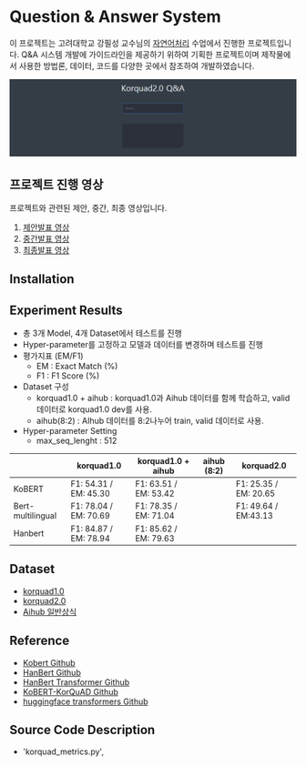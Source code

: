 # Question & Answer System
이 프로젝트는 고려대학교 강필성 교수님의 [자연어처리](https://github.com/pilsung-kang/text-analytics) 수업에서 진행한 프로젝트입니다. 
Q&A 시스템 개발에 가이드라인을 제공하기 위하여 기획한 프로젝트이며 제작물에서 사용한 방법론, 데이터, 코드를 다양한 곳에서 참조하여 개발하였습니다.
  
![](imgs/sample_image.gif)

## 프로젝트 진행 영상
프로젝트와 관련된 제안, 중간, 최종 영상입니다.
1. [제안발표 영상](https://youtu.be/JQn5JIthlAI)
2. [중간발표 영상](https://youtu.be/fGQAx_wCm3E)
3. [최종발표 영상]()

## Installation

## Experiment Results
- 총 3개 Model, 4개 Dataset에서 테스트를 진행
- Hyper-parameter를 고정하고 모델과 데이터를 변경하며 테스트를 진행
- 평가지표 (EM/F1)
  * EM : Exact Match (%)
  * F1 : F1 Score (%)
- Dataset 구성
  * korquad1.0 + aihub : korquad1.0과 Aihub 데이터를 함께 학습하고, valid 데이터로 korquad1.0 dev를 사용.
  * aihub(8:2) : AIhub 데이터를 8:2나누어 train, valid 데이터로 사용.
- Hyper-parameter Setting
  * max_seq_lenght : 512

|                         |       korquad1.0       |      korquad1.0 + aihub      | aihub (8:2)  |      korquad2.0       |
| ----------------------- | ---------------------- | ---------------------------- | ------------ | --------------------- |
| KoBERT                  | F1: 54.31 / EM: 45.30  | F1: 63.51 / EM: 53.42        |              | F1: 25.35 / EM: 20.65 |
| Bert-multilingual       | F1: 78.04 / EM: 70.69  | F1: 78.35 / EM: 71.04        |              | F1: 49.64 / EM:43.13  |
| Hanbert                 | F1: 84.87 / EM: 78.94  | F1: 85.62 / EM: 79.63        |              |                       |

## Dataset
 - [korquad1.0](https://korquad.github.io/category/1.0_KOR.html)
 - [korquad2.0](https://korquad.github.io/)
 - [Aihub 일반상식](http://www.aihub.or.kr/aidata/84)

## Reference
- [Kobert Github](https://github.com/SKTBrain/KoBERT)
- [HanBert Github](https://github.com/tbai2019/HanBert-54k-N)
- [HanBert Transformer Github](https://github.com/monologg/HanBert-Transformers)
- [KoBERT-KorQuAD Github](https://github.com/monologg/KoBERT-KorQuAD)
- [huggingface transformers Github](https://github.com/huggingface/transformers)

## Source Code Description
- 'korquad_metrics.py', 
